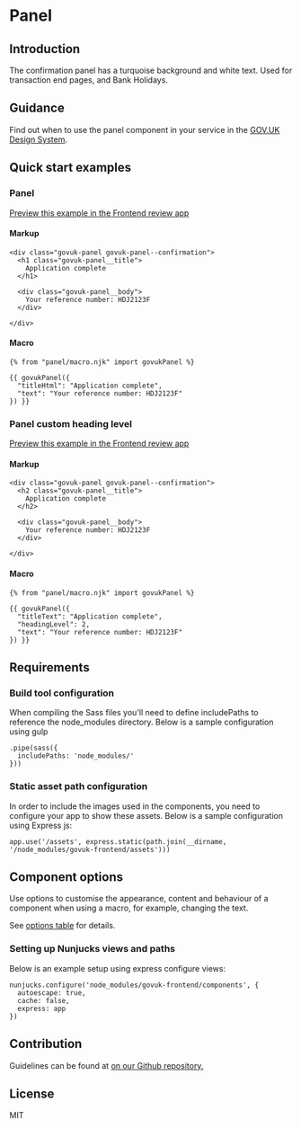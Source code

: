 # Panel

## Introduction

The confirmation panel has a turquoise background and white text. Used for transaction end pages, and Bank Holidays.

## Guidance

Find out when to use the panel component in your service in the [GOV.UK Design System](https://design-system.service.gov.uk/components/panel).

## Quick start examples

### Panel

[Preview this example in the Frontend review app](http://govuk-frontend-review.herokuapp.com/components/panel/preview)

#### Markup

    <div class="govuk-panel govuk-panel--confirmation">
      <h1 class="govuk-panel__title">
        Application complete
      </h1>

      <div class="govuk-panel__body">
        Your reference number: HDJ2123F
      </div>

    </div>

#### Macro

    {% from "panel/macro.njk" import govukPanel %}

    {{ govukPanel({
      "titleHtml": "Application complete",
      "text": "Your reference number: HDJ2123F"
    }) }}

### Panel custom heading level

[Preview this example in the Frontend review app](http://govuk-frontend-review.herokuapp.com/components/panel/custom-heading-level/preview)

#### Markup

    <div class="govuk-panel govuk-panel--confirmation">
      <h2 class="govuk-panel__title">
        Application complete
      </h2>

      <div class="govuk-panel__body">
        Your reference number: HDJ2123F
      </div>

    </div>

#### Macro

    {% from "panel/macro.njk" import govukPanel %}

    {{ govukPanel({
      "titleText": "Application complete",
      "headingLevel": 2,
      "text": "Your reference number: HDJ2123F"
    }) }}

## Requirements

### Build tool configuration

When compiling the Sass files you'll need to define includePaths to reference the node_modules directory. Below is a sample configuration using gulp

    .pipe(sass({
      includePaths: 'node_modules/'
    }))

### Static asset path configuration

In order to include the images used in the components, you need to configure your app to show these assets. Below is a sample configuration using Express js:

    app.use('/assets', express.static(path.join(__dirname, '/node_modules/govuk-frontend/assets')))

## Component options

Use options to customise the appearance, content and behaviour of a component when using a macro, for example, changing the text.

See [options table](https://design-system.service.gov.uk/components/panel/#options-example-default) for details.

### Setting up Nunjucks views and paths

Below is an example setup using express configure views:

    nunjucks.configure('node_modules/govuk-frontend/components', {
      autoescape: true,
      cache: false,
      express: app
    })

## Contribution

Guidelines can be found at [on our Github repository.](https://github.com/alphagov/govuk-frontend/blob/master/CONTRIBUTING.md "link to contributing guidelines on our github repository")

## License

MIT